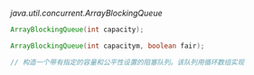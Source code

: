 *java.util.concurrent.ArrayBlockingQueue<E>*
```java
ArrayBlockingQueue(int capacity);

ArrayBlockingQueue(int capacitym, boolean fair);

// 构造一个带有指定的容量和公平性设置的阻塞队列。该队列用循环数组实现

```